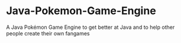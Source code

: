 # Java-Pokemon-Game-Engine
A Java Pokémon Game Engine to get better at Java and to help other people create their own fangames